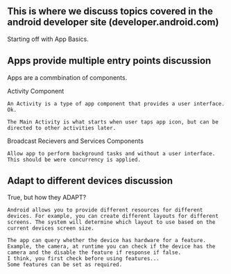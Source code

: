 This is where we discuss topics covered in the android developer site (developer.android.com)
-
Starting off with App Basics.

Apps provide multiple entry points discussion 
-
Apps are a commbination of components.

Activity Component

    An Activity is a type of app component that provides a user interface. Ok. 
    
    The Main Activity is what starts when user taps app icon, but can be directed to other activities later.

Broadcast Recievers and Services Components

    Allow app to perform background tasks and without a user interface. This should be were concurrency is applied.  


 Adapt to different devices discussion
-

True, but how they ADAPT?
        
    Android allows you to provide different resources for different devices. For example, you can create different layouts for different screens. The system will determine which layout to use based on the current devices screen size.
    
    The app can query whether the device has hardware for a feature. Example, the camera, at runtime you can check if the device has the camera and the disable the feature if response if false.  
    I think, you first check before using features...
    Some features can be set as required.
    

    
    

